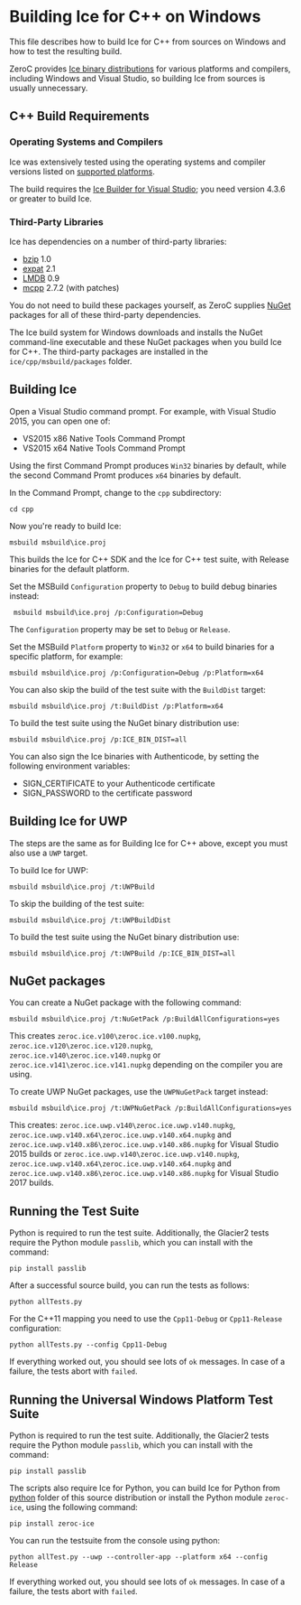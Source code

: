 # Building Ice for C++ on Windows

This file describes how to build Ice for C++ from sources on Windows and how
to test the resulting build.

ZeroC provides [Ice binary distributions][1] for various platforms and
compilers, including Windows and Visual Studio, so building Ice from sources is
usually unnecessary.

## C++ Build Requirements

### Operating Systems and Compilers

Ice was extensively tested using the operating systems and compiler versions
listed on [supported platforms][2].

The build requires the [Ice Builder for Visual Studio][8]; you need version
4.3.6 or greater to build Ice.

### Third-Party Libraries

Ice has dependencies on a number of third-party libraries:

 - [bzip][3] 1.0
 - [expat][4] 2.1
 - [LMDB][5] 0.9
 - [mcpp][6] 2.7.2 (with patches)

You do not need to build these packages yourself, as ZeroC supplies
[NuGet][7] packages for all of these third-party dependencies.

The Ice build system for Windows downloads and installs the NuGet command-line
executable and these NuGet packages when you build Ice for C++. The third-party
packages are installed in the ``ice/cpp/msbuild/packages`` folder.

## Building Ice

Open a Visual Studio command prompt. For example, with Visual Studio 2015, you
can open one of:

- VS2015 x86 Native Tools Command Prompt
- VS2015 x64 Native Tools Command Prompt

Using the first Command Prompt produces `Win32` binaries by default, while
the second Command Promt produces `x64` binaries by default.

In the Command Prompt, change to the `cpp` subdirectory:

    cd cpp

Now you're ready to build Ice:

    msbuild msbuild\ice.proj

This builds the Ice for C++ SDK and the Ice for C++ test suite, with
Release binaries for the default platform.

Set the MSBuild `Configuration` property to `Debug` to build debug binaries
instead:

     msbuild msbuild\ice.proj /p:Configuration=Debug

The `Configuration` property may be set to `Debug` or `Release`.

Set the MSBuild `Platform` property to `Win32` or `x64` to build binaries
for a specific platform, for example:

    msbuild msbuild\ice.proj /p:Configuration=Debug /p:Platform=x64

You can also skip the build of the test suite with the `BuildDist` target:

    msbuild msbuild\ice.proj /t:BuildDist /p:Platform=x64

To build the test suite using the NuGet binary distribution use:

    msbuild msbuild\ice.proj /p:ICE_BIN_DIST=all

You can also sign the Ice binaries with Authenticode, by setting the following
environment variables:

 - SIGN_CERTIFICATE to your Authenticode certificate
 - SIGN_PASSWORD to the certificate password

## Building Ice for UWP

The steps are the same as for Building Ice for C++ above, except you must also
use a `UWP` target.

To build Ice for UWP:

    msbuild msbuild\ice.proj /t:UWPBuild

To skip the building of the test suite:

    msbuild msbuild\ice.proj /t:UWPBuildDist

To build the test suite using the NuGet binary distribution use:

    msbuild msbuild\ice.proj /t:UWPBuild /p:ICE_BIN_DIST=all

## NuGet packages

You can create a NuGet package with the following command:

    msbuild msbuild\ice.proj /t:NuGetPack /p:BuildAllConfigurations=yes

This creates `zeroc.ice.v100\zeroc.ice.v100.nupkg`,
`zeroc.ice.v120\zeroc.ice.v120.nupkg`, `zeroc.ice.v140\zeroc.ice.v140.nupkg` or
`zeroc.ice.v141\zeroc.ice.v141.nupkg`
depending on the compiler you are using.

To create UWP NuGet packages, use the `UWPNuGetPack` target instead:

    msbuild msbuild\ice.proj /t:UWPNuGetPack /p:BuildAllConfigurations=yes

This creates: `zeroc.ice.uwp.v140\zeroc.ice.uwp.v140.nupkg`,
`zeroc.ice.uwp.v140.x64\zeroc.ice.uwp.v140.x64.nupkg` and
`zeroc.ice.uwp.v140.x86\zeroc.ice.uwp.v140.x86.nupkg` for Visual Studio 2015
builds or `zeroc.ice.uwp.v140\zeroc.ice.uwp.v140.nupkg`,
`zeroc.ice.uwp.v140.x64\zeroc.ice.uwp.v140.x64.nupkg` and
`zeroc.ice.uwp.v140.x86\zeroc.ice.uwp.v140.x86.nupkg` for Visual Studio 2017
builds.

## Running the Test Suite

Python is required to run the test suite. Additionally, the Glacier2 tests
require the Python module `passlib`, which you can install with the command:

    pip install passlib

After a successful source build, you can run the tests as follows:

    python allTests.py

For the C++11 mapping you need to use the `Cpp11-Debug` or `Cpp11-Release`
configuration:

    python allTests.py --config Cpp11-Debug

If everything worked out, you should see lots of `ok` messages. In case of a
failure, the tests abort with `failed`.

## Running the Universal Windows Platform Test Suite

Python is required to run the test suite. Additionally, the Glacier2 tests
require the Python module `passlib`, which you can install with the command:

    pip install passlib

The scripts also require Ice for Python, you can build Ice for Python from
[python](../python) folder of this source distribution or install the Python
module `zeroc-ice`,  using the following command:

    pip install zeroc-ice

You can run the testsuite from the console using python:

    python allTest.py --uwp --controller-app --platform x64 --config Release

If everything worked out, you should see lots of `ok` messages. In case of a
failure, the tests abort with `failed`.

[1]: https://zeroc.com/distributions/ice
[2]: https://doc.zeroc.com/display/Rel/Supported+Platforms+for+Ice+3.7.0
[3]: http://bzip.org
[4]: https://libexpat.github.io
[5]: https://symas.com/lightning-memory-mapped-database/
[6]: https://github.com/zeroc-ice/mcpp
[7]: https://www.nuget.org
[8]: https://github.com/zeroc-ice/ice-builder-visualstudio
